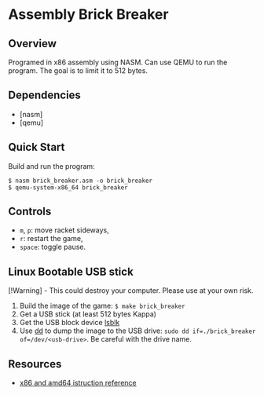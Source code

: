 # Assembly Brick Breaker

## Overview

Programed in x86 assembly using NASM. Can use QEMU to run the program. The goal is to limit it to 512 bytes.

## Dependencies

- [nasm]
- [qemu]

## Quick Start

Build and run the program:
```console
$ nasm brick_breaker.asm -o brick_breaker
$ qemu-system-x86_64 brick_breaker
```

## Controls

- `m`, `p`: move racket sideways,
- `r`: restart the game,
- `space`: toggle pause.

## Linux Bootable USB stick

[!Warning] - This could destroy your computer. Please use at your own risk.

1. Build the image of the game: `$ make brick_breaker`
2. Get a USB stick (at least 512 bytes Kappa)
4. Get the USB block device [lsblk](https://linux.die.net/man/8/lsblk)
5. Use [dd](https://linux.die.net/man/1/dd) to dump the image to the USB drive: `sudo dd if=./brick_breaker of=/dev/<usb-drive>`. Be careful with the drive name.

## Resources

- [x86 and amd64 istruction reference](https://www.felixcloutier.com/x86/index.html)


